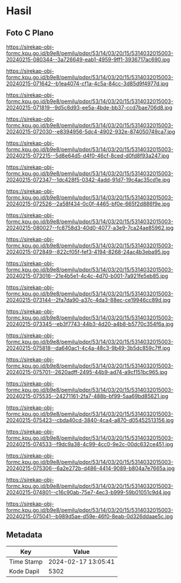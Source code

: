 # Hasil

## Foto C Plano

https://sirekap-obj-formc.kpu.go.id/b9e8/pemilu/pdpr/53/14/03/20/15/5314032015003-20240215-080344--3a726649-eab1-4959-9ff1-3936717ac690.jpg

https://sirekap-obj-formc.kpu.go.id/b9e8/pemilu/pdpr/53/14/03/20/15/5314032015003-20240215-071642--b1ea4074-cf1a-4c5a-84cc-3d85d9f4977d.jpg

https://sirekap-obj-formc.kpu.go.id/b9e8/pemilu/pdpr/53/14/03/20/15/5314032015003-20240215-071819--9d5c8d93-ee5a-4bde-bb37-ccd7bae706d8.jpg

https://sirekap-obj-formc.kpu.go.id/b9e8/pemilu/pdpr/53/14/03/20/15/5314032015003-20240215-072030--e8394956-5dc4-4902-932e-874050749ca7.jpg

https://sirekap-obj-formc.kpu.go.id/b9e8/pemilu/pdpr/53/14/03/20/15/5314032015003-20240215-072215--5d8e64d5-d4f0-46cf-8ced-d0fd8f93a247.jpg

https://sirekap-obj-formc.kpu.go.id/b9e8/pemilu/pdpr/53/14/03/20/15/5314032015003-20240215-072347--1dc428f5-0342-4add-91d7-19c4ac35cd1e.jpg

https://sirekap-obj-formc.kpu.go.id/b9e8/pemilu/pdpr/53/14/03/20/15/5314032015003-20240215-072526--2a58f434-0c0f-4465-bf0e-665f2d886f9e.jpg

https://sirekap-obj-formc.kpu.go.id/b9e8/pemilu/pdpr/53/14/03/20/15/5314032015003-20240215-080027--fc8758d3-40d0-4077-a3e9-7ca24ae85962.jpg

https://sirekap-obj-formc.kpu.go.id/b9e8/pemilu/pdpr/53/14/03/20/15/5314032015003-20240215-072849--822cf05f-fef3-4194-8268-24ac4b3eba95.jpg

https://sirekap-obj-formc.kpu.go.id/b9e8/pemilu/pdpr/53/14/03/20/15/5314032015003-20240215-073016--21e4b5e1-4c4c-4d70-b001-7a921fe5eb85.jpg

https://sirekap-obj-formc.kpu.go.id/b9e8/pemilu/pdpr/53/14/03/20/15/5314032015003-20240215-073144--2fa7da90-a37c-4da3-88ec-ce19946cc89d.jpg

https://sirekap-obj-formc.kpu.go.id/b9e8/pemilu/pdpr/53/14/03/20/15/5314032015003-20240215-073345--eb3f7743-44b3-4d20-a4b8-b5770c354f6a.jpg

https://sirekap-obj-formc.kpu.go.id/b9e8/pemilu/pdpr/53/14/03/20/15/5314032015003-20240215-075818--da640ac1-4c4a-48c3-9b49-3b5dc859c7ff.jpg

https://sirekap-obj-formc.kpu.go.id/b9e8/pemilu/pdpr/53/14/03/20/15/5314032015003-20240215-075701--2620adff-2495-44b9-ad74-a9cf151bc965.jpg

https://sirekap-obj-formc.kpu.go.id/b9e8/pemilu/pdpr/53/14/03/20/15/5314032015003-20240215-075535--24271161-2fa7-488b-bf99-5aa69bd85621.jpg

https://sirekap-obj-formc.kpu.go.id/b9e8/pemilu/pdpr/53/14/03/20/15/5314032015003-20240215-075423--cbda40cd-3840-4ca4-a870-d05452513156.jpg

https://sirekap-obj-formc.kpu.go.id/b9e8/pemilu/pdpr/53/14/03/20/15/5314032015003-20240215-074533--f9dc9a38-4c99-4cc0-9e2c-00dc632ce451.jpg

https://sirekap-obj-formc.kpu.go.id/b9e8/pemilu/pdpr/53/14/03/20/15/5314032015003-20240215-075306--6a2e272b-d486-4414-9089-b804a7e7665a.jpg

https://sirekap-obj-formc.kpu.go.id/b9e8/pemilu/pdpr/53/14/03/20/15/5314032015003-20240215-074801--c16c90ab-75e7-4ec3-b999-59b01051c9d4.jpg

https://sirekap-obj-formc.kpu.go.id/b9e8/pemilu/pdpr/53/14/03/20/15/5314032015003-20240215-075041--b989d5ae-d59e-46f0-8eab-0d326ddaae5c.jpg


## Metadata

| Key        | Value               |
| ---------- | ------------------- |
| Time Stamp | 2024-02-17 13:05:41 |
| Kode Dapil | 5302                |



